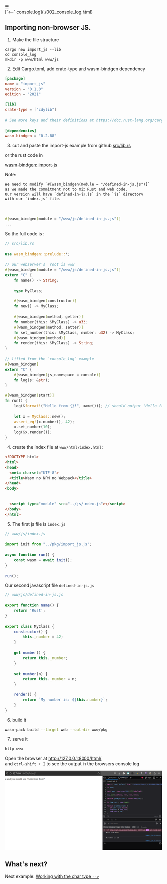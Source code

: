 <div class="navbar"><a class="openbtn" onclick="openNav()">&#9776;</a></div>
<main>
[`<--` console.log](./002_console_log.html)

## Importing non-browser JS.

1. Make the file structure

```
cargo new import_js --lib
cd console_log
mkdir -p www/html www/js
```

2. Edit Cargo.toml, add crate-type and wasm-bindgen dependency

```toml
[package]
name = "import_js"
version = "0.1.0"
edition = "2021"

[lib]
crate-type = ["cdylib"]

# See more keys and their definitions at https://doc.rust-lang.org/cargo/reference/manifest.html

[dependencies]
wasm-bindgen = "0.2.88"

```

3. cut and paste the import-js example from github [src/lib.rs](https://github.com/rustwasm/wasm-bindgen/blob/main/examples/import_js/crate/src/lib.rs)

or the rust code in 

[wasm-bindgen: import-js](https://rustwasm.github.io/wasm-bindgen/examples/import-js.html)

Note:

    We need to modify `#[wasm_bindgen(module = "/defined-in-js.js")]`
    as we made the commitment not to mix Rust and web code.
    Our version will have `defined-in-js.js` in the `js` directory
    with our `index.js` file. 

```rust


#[wasm_bindgen(module = "/www/js/defined-in-js.js")]
...
```

So the full code is :

```rust
// src/lib.rs

use wasm_bindgen::prelude::*;

// our webserver's  root is www
#[wasm_bindgen(module = "/www/js/defined-in-js.js")]
extern "C" {
    fn name() -> String;

    type MyClass;

    #[wasm_bindgen(constructor)]
    fn new() -> MyClass;

    #[wasm_bindgen(method, getter)]
    fn number(this: &MyClass) -> u32;
    #[wasm_bindgen(method, setter)]
    fn set_number(this: &MyClass, number: u32) -> MyClass;
    #[wasm_bindgen(method)]
    fn render(this: &MyClass) -> String;
}

// lifted from the `console_log` example
#[wasm_bindgen]
extern "C" {
    #[wasm_bindgen(js_namespace = console)]
    fn log(s: &str);
}

#[wasm_bindgen(start)]
fn run() {
    log(&format!("Hello from {}!", name())); // should output "Hello from Rust!"

    let x = MyClass::new();
    assert_eq!(x.number(), 42);
    x.set_number(10);
    log(&x.render());
}

```


4. create the index file at `www/html/index.html`:

```html
<!DOCTYPE html>
<html>
<head>
  <meta charset="UTF-8">
  <title>Wasm no NPM no Webpack</title>
</head>
<body>


  <script type="module" src="../js/index.js"></script>
</body>
</html>

```

5. The first js file is `index.js`


```javascript
// www/js/index.js

import init from "../pkg/import_js.js";

async function run() {
    const wasm = await init();
}

run();
```
Our second javascript file `defined-in-js.js`

```js
// www/js/defined-in-js.js

export function name() {
    return 'Rust';
}

export class MyClass {
    constructor() {
        this._number = 42;
    }

    get number() {
        return this._number;
    }

    set number(n) {
        return this._number = n;
    }

    render() {
        return `My number is: ${this.number}`;
    }
}

```

6. build it

```sh
wasm-pack build --target web --out-dir www/pkg
```

7. serve it

```sh
http www
```

Open the browser at http://127.0.0.1:8000/html/  
and `ctrl-shift + I` to see the output in the browsers console log

![importing non-browser Js](./pix/import_js.png)

## What's next?



Next example: [Working with the char type `-->`](./004_working_with_the_char_type.html)

  
</main>

<script src="https://lerina.github.io/js/toc.js"></script>
<script>
let anchor= document.createElement('a');
anchor.href="javascript:closeNav()"; //void(0)"; //anchor[0].onclick = closeNav();
anchor.className = "closebtn";  
anchor.innerHTML="&times;";
document.getElementById("TOC").prepend(anchor);

let navCrumbs= document.createElement('div');
navCrumbs.className = "hover-nav";
navCrumbs.innerHTML = `
<div class="hover-nav">
<ul>
<li><a href="../../../../index.html">⇦ home</a></li>
<li><a href="../index.html">hello_world</a></li>
</ul>
</div>`;
document.getElementById("TOC").prepend(navCrumbs); 
</script>
